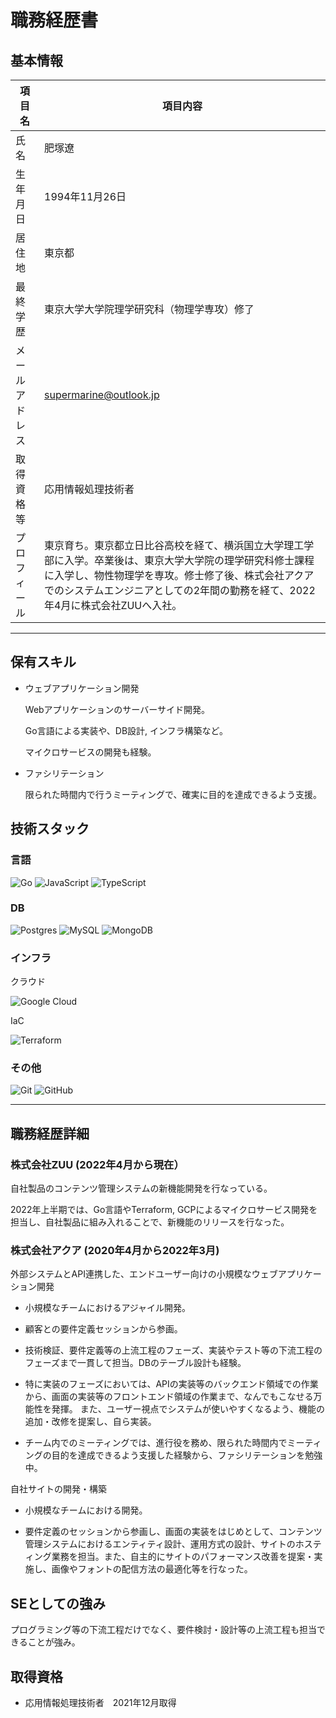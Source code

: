 # 職務経歴書

## 基本情報

|項目名|項目内容|
|---|---|
|氏名|肥塚遼|
|生年月日|1994年11月26日|
|居住地|東京都|
|最終学歴|東京大学大学院理学研究科（物理学専攻）修了|
|メールアドレス|supermarine@outlook.jp|
|取得資格等|応用情報処理技術者|
|プロフィール|東京育ち。東京都立日比谷高校を経て、横浜国立大学理工学部に入学。卒業後は、東京大学大学院の理学研究科修士課程に入学し、物性物理学を専攻。修士修了後、株式会社アクアでのシステムエンジニアとしての2年間の勤務を経て、2022年4月に株式会社ZUUへ入社。|

---

## 保有スキル

- ウェブアプリケーション開発

  Webアプリケーションのサーバーサイド開発。
 
  Go言語による実装や、DB設計, インフラ構築など。
  
  マイクロサービスの開発も経験。
    
- ファシリテーション

  限られた時間内で行うミーティングで、確実に目的を達成できるよう支援。

## 技術スタック

### 言語

![Go](https://img.shields.io/badge/go-%2300ADD8.svg?style=for-the-badge&logo=go&logoColor=white)
![JavaScript](https://img.shields.io/badge/javascript-%23323330.svg?style=for-the-badge&logo=javascript&logoColor=%23F7DF1E)
![TypeScript](https://img.shields.io/badge/typescript-%23007ACC.svg?style=for-the-badge&logo=typescript&logoColor=white)

### DB

![Postgres](https://img.shields.io/badge/postgres-%23316192.svg?style=for-the-badge&logo=postgresql&logoColor=white)
![MySQL](https://img.shields.io/badge/mysql-%2300f.svg?style=for-the-badge&logo=mysql&logoColor=white)
![MongoDB](https://img.shields.io/badge/MongoDB-%234ea94b.svg?style=for-the-badge&logo=mongodb&logoColor=white)

### インフラ

クラウド

![Google Cloud](https://img.shields.io/badge/GoogleCloud-%234285F4.svg?style=for-the-badge&logo=google-cloud&logoColor=white)

IaC

![Terraform](https://img.shields.io/badge/terraform-%235835CC.svg?style=for-the-badge&logo=terraform&logoColor=white)

### その他

![Git](https://img.shields.io/badge/git-%23F05033.svg?style=for-the-badge&logo=git&logoColor=white)
![GitHub](https://img.shields.io/badge/github-%23121011.svg?style=for-the-badge&logo=github&logoColor=white)

---

## 職務経歴詳細

### 株式会社ZUU (2022年4月から現在）

自社製品のコンテンツ管理システムの新機能開発を行なっている。

2022年上半期では、Go言語やTerraform, GCPによるマイクロサービス開発を担当し、自社製品に組み入れることで、新機能のリリースを行なった。

### 株式会社アクア (2020年4月から2022年3月)

外部システムとAPI連携した、エンドユーザー向けの小規模なウェブアプリケーション開発

  - 小規模なチームにおけるアジャイル開発。

  - 顧客との要件定義セッションから参画。

  - 技術検証、要件定義等の上流工程のフェーズ、実装やテスト等の下流工程のフェーズまで一貫して担当。DBのテーブル設計も経験。

  - 特に実装のフェーズにおいては、APIの実装等のバックエンド領域での作業から、画面の実装等のフロントエンド領域の作業まで、なんでもこなせる万能性を発揮。 また、ユーザー視点でシステムが使いやすくなるよう、機能の追加・改修を提案し、自ら実装。

  - チーム内でのミーティングでは、進行役を務め、限られた時間内でミーティングの目的を達成できるよう支援した経験から、ファシリテーションを勉強中。

自社サイトの開発・構築

  - 小規模なチームにおける開発。

  - 要件定義のセッションから参画し、画面の実装をはじめとして、コンテンツ管理システムにおけるエンティティ設計、運用方式の設計、サイトのホスティング業務を担当。また、自主的にサイトのパフォーマンス改善を提案・実施し、画像やフォントの配信方法の最適化等を行なった。

## SEとしての強み

プログラミング等の下流工程だけでなく、要件検討・設計等の上流工程も担当できることが強み。

## 取得資格

- 応用情報処理技術者　2021年12月取得


